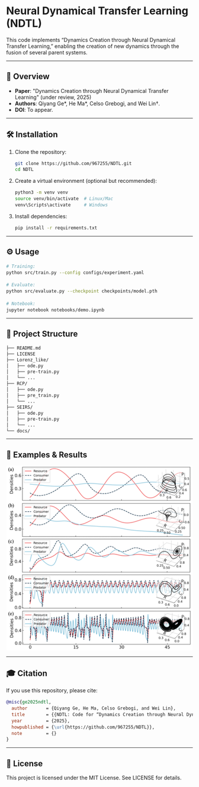# Neural Dynamical Transfer Learning (NDTL)

This code implements “Dynamics Creation through Neural Dynamical Transfer Learning,” enabling the creation of new dynamics through the fusion of several parent systems.

---

## 📖 Overview

- **Paper**: "Dynamics Creation through Neural Dynamical Transfer Learning" (under review, 2025)
- **Authors**: Qiyang Ge*, He Ma*, Celso Grebogi, and Wei Lin†.
- **DOI**: To appear.

---

## 🛠️ Installation

1. Clone the repository:
   ```bash
   git clone https://github.com/967255/NDTL.git
   cd NDTL
   ```


2. Create a virtual environment (optional but recommended):

   ```bash
   python3 -m venv venv
   source venv/bin/activate  # Linux/Mac
   venv\Scripts\activate     # Windows
   ```
3. Install dependencies:

   ```bash
   pip install -r requirements.txt
   ```

---

## ⚙️ Usage

```bash
# Training:
python src/train.py --config configs/experiment.yaml

# Evaluate:
python src/evaluate.py --checkpoint checkpoints/model.pth

# Notebook:
jupyter notebook notebooks/demo.ipynb
```

---

## 📂 Project Structure

```NDTL
├── README.md         
├── LICENSE                             
├── Lorenz_like/             
│   ├── ode.py
│   ├── pre-train.py
│   └── ...
├── RCP/             
│   ├── ode.py
│   ├── pre_train.py
│   └── ...
├── SEIRS/             
│   ├── ode.py
│   ├── pre-train.py
│   └── ...     
└── docs/      
```

---

## 📝 Examples & Results


![Result Example](docs/rcp.png)

---

## 🎓 Citation

If you use this repository, please cite:

```bibtex
@misc{ge2025ndtl,
  author       = {Qiyang Ge, He Ma, Celso Grebogi, and Wei Lin},
  title        = {{NDTL: Code for “Dynamics Creation through Neural Dynamical Transfer Learning”}},
  year         = {2025},
  howpublished = {\url{https://github.com/967255/NDTL}},
  note         = {}
}
```


---

## 📄 License

This project is licensed under the MIT License. See LICENSE for details.

```
```
